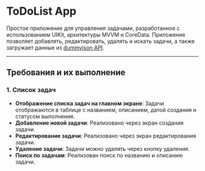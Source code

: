 # ToDoList App

Простое приложение для управления задачами, разработанное с использованием UIKit, архитектуры MVVM и CoreData. Приложение позволяет добавлять, редактировать, удалять и искать задачи, а также загружает данные из [dummyjson API](https://dummyjson.com/todos).

---

## Требования и их выполнение

### 1. Список задач
- **Отображение списка задач на главном экране**: Задачи отображаются в таблице с названием, описанием, датой создания и статусом выполнения.
- **Добавление новой задачи**: Реализовано через экран создания задачи.
- **Редактирование задачи**: Реализовано через экран редактирования задачи.
- **Удаление задачи**: Задачи можно удалять через кнопку удаления.
- **Поиск по задачам**: Реализован поиск по названию и описанию задачи.
